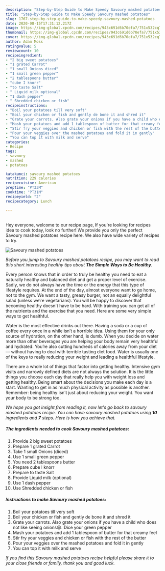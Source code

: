 ```yaml
---
description: "Step-by-Step Guide to Make Speedy Savoury mashed potatoes"
title: "Step-by-Step Guide to Make Speedy Savoury mashed potatoes"
slug: 1767-step-by-step-guide-to-make-speedy-savoury-mashed-potatoes
date: 2020-08-15T17:31:12.217Z
image: https://img-global.cpcdn.com/recipes/943c691d6b70efa7/751x532cq70/savoury-mashed-potatoes-recipe-main-photo.jpg
thumbnail: https://img-global.cpcdn.com/recipes/943c691d6b70efa7/751x532cq70/savoury-mashed-potatoes-recipe-main-photo.jpg
cover: https://img-global.cpcdn.com/recipes/943c691d6b70efa7/751x532cq70/savoury-mashed-potatoes-recipe-main-photo.jpg
author: Adam Moss
ratingvalue: 5
reviewcount: 10
recipeingredient:
- "2 big sweet potatoes"
- "1 grated Carrot"
- "1 small Onions diced"
- "1 small green pepper"
- "2 tablespoons butter"
- "cube I knorr"
- "to taste Salt"
- " Liquid milk optional"
- "1 dash pepper"
- " Shredded chicken or fish"
recipeinstructions:
- "Boil your potatoes till very soft"
- "Boil your chicken or fish and gently de bone it and shred it"
- "Grate your carrots. Also grate your onions if you have a child who does not like seeing onions😃. Dice your green pepper"
- "Mash your potatoes and add 1 tablespoon of butter for that creamy feel"
- "Stir fry your veggies and chicken or fish with the rest of the butter"
- "Pour your veggies over the mashed potatoes and fold it in gently"
- "You can top it with milk and serve"
categories:
- Recipe
tags:
- savoury
- mashed
- potatoes

katakunci: savoury mashed potatoes 
nutrition: 229 calories
recipecuisine: American
preptime: "PT33M"
cooktime: "PT31M"
recipeyield: "2"
recipecategory: Lunch

---
```

<br>
Hey everyone, welcome to our recipe page, If you're looking for recipes idea to cook today, look no further! We provide you only the perfect Savoury mashed potatoes recipe here. We also have wide variety of recipes to try.
<br>


![Savoury mashed potatoes](https://img-global.cpcdn.com/recipes/943c691d6b70efa7/751x532cq70/savoury-mashed-potatoes-recipe-main-photo.jpg)

<i>Before you jump to Savoury mashed potatoes recipe, you may want to read this short interesting healthy tips about <strong>The Simple Ways to Be Healthy</strong>.</i>

Every person knows that in order to truly be healthy you need to eat a naturally healthy and balanced diet and get a proper level of exercise. Sadly, we do not always have the time or the energy that this type of lifestyle requires. At the end of the day, almost everyone want to go home, not to the gym. We want a tasty, greasy burger, not an equally delightful salad (unless we’re vegetarians). You will be happy to discover that becoming healthy doesn't have to be hard. With training you can get all of the nutrients and the exercise that you need. Here are some very simple ways to get healthful.

Water is the most effective drinks out there. Having a soda or a cup of coffee every once in a while isn’t a horrible idea. Using them for your only source of hydration, on the other hand, is dumb. When you decide on water more than other beverages you are helping your body remain very healthful and hydrated. You’re also cutting hundreds of calories away from your diet— without having to deal with terrible tasting diet food. Water is usually one of the keys to really reducing your weight and leading a healthful lifestyle.

There are a whole lot of things that factor into getting healthy. Intensive gym visits and narrowly defined diets are not always the solution. It is the little things you choose each day that really help you with weight loss and getting healthy. Being smart about the decisions you make each day is a start. Wanting to get in as much physical activity as possible is another. Remember: being healthy isn’t just about reducing your weight. You want your body to be strong too. 


<i>We hope you got insight from reading it, now let's go back to savoury mashed potatoes recipe. You can have savoury mashed potatoes using <strong>10</strong> ingredients and <strong>7</strong> steps. Here is how you achieve that.
</i>

##### The ingredients needed to cook Savoury mashed potatoes:

1. Provide 2 big sweet potatoes
1. Prepare 1 grated Carrot
1. Take 1 small Onions (diced)
1. Use 1 small green pepper
1. You need 2 tablespoons butter
1. Prepare cube I knorr
1. Prepare to taste Salt
1. Provide  Liquid milk (optional)
1. Use 1 dash pepper
1. Use  Shredded chicken or fish


##### Instructions to make Savoury mashed potatoes:

1. Boil your potatoes till very soft
1. Boil your chicken or fish and gently de bone it and shred it
1. Grate your carrots. Also grate your onions if you have a child who does not like seeing onions😃. Dice your green pepper
1. Mash your potatoes and add 1 tablespoon of butter for that creamy feel
1. Stir fry your veggies and chicken or fish with the rest of the butter
1. Pour your veggies over the mashed potatoes and fold it in gently
1. You can top it with milk and serve


<i>If you find this Savoury mashed potatoes recipe helpful please share it to your close friends or family, thank you and good luck.</i>
